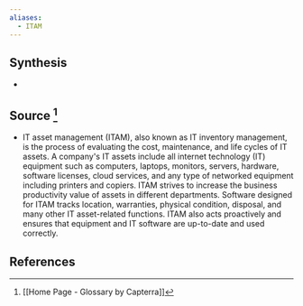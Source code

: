 ```yaml
---
aliases:
  - ITAM
---
```

## Synthesis
- 
## Source [^1]
- IT asset management (ITAM), also known as IT inventory management, is the process of evaluating the cost, maintenance, and life cycles of IT assets. A company's IT assets include all internet technology (IT) equipment such as computers, laptops, monitors, servers, hardware, software licenses, cloud services, and any type of networked equipment including printers and copiers. ITAM strives to increase the business productivity value of assets in different departments. Software designed for ITAM tracks location, warranties, physical condition, disposal, and many other IT asset-related functions. ITAM also acts proactively and ensures that equipment and IT software are up-to-date and used correctly.
## References

[^1]: [[Home Page - Glossary by Capterra]]